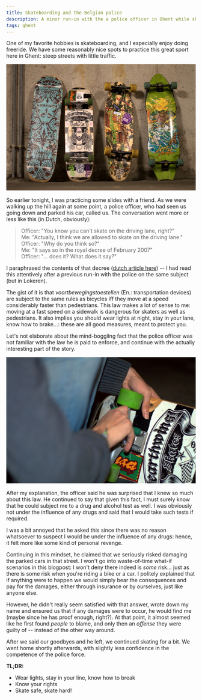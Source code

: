 ```yaml
---
title: Skateboarding and the Belgian police
description: A minor run-in with the a police officer in Ghent while skating
tags: ghent
---
```


One of my favorite hobbies is skateboarding, and I especially enjoy doing
freeride. We have some reasonably nice spots to practice this great sport here
in Ghent: steep streets with little traffic.

![Gear](/images/2012-12-19-gear.jpg)

So earlier tonight, I was practicing some slides with a friend. As we were
walking up the hill again at some point, a police officer, who had seen us going
down and parked his car, called us. The conversation went more or less like this
(in Dutch, obviously):

> Officer: "You know you can't skate on the driving lane, right?"  
> Me: "Actually, I think we are allowed to skate on the driving lane."  
> Officer: "Why do you think so?"  
> Me: "It says so in the royal decree of February 2007"  
> Officer: "... does it? What does it say?"  

I paraphrased the contents of that decree ([dutch article here]) -- I had read
this attentively after a previous run-in with the police on the same subject
(but in Lokeren).

[dutch article here]: http://www.wegcode.be/actueel/recente-wijzigingen/1260-voortbewegingstoestellen

The gist of it is that *voortbewegingstoestellen* (En.: transportation devices)
are subject to the same rules as bicycles iff they move at a speed considerably
faster than pedestrians. This law makes a lot of sense to me: moving at a fast
speed on a sidewalk is dangerous for skaters as well as pedestrians. It also
implies you should wear lights at night, stay in your lane, know how to
brake...: these are all good measures, meant to protect you.

Let's not elaborate about the mind-boggling fact that the police officer was not
familiar with the law he is paid to enforce, and continue with the actually
interesting part of the story.

![Gear](/images/2012-12-19-maintenance.jpg)

After my explanation, the officer said he was surprised that I knew so much about
this law. He continued to say that given this fact, I must surely know that he
could subject me to a drug and alcohol test as well. I was obviously not under
the influence of any drugs and said that I would take such tests if required.

I was a bit annoyed that he asked this since there was no reason whatsoever to
suspect I would be under the influence of any drugs: hence, it felt more like
some kind of personal revenge.

Continuing in this mindset, he claimed that we seriously risked damaging the
parked cars in that street. I won't go into waste-of-time what-if scenarios in
this blogpost: I won't deny there indeed is *some* risk... just as there is some
risk when you're riding a bike or a car. I politely explained that if anything
were to happen we would simply bear the consequences and pay for the damages,
either through insurance or by ourselves, just like anyone else.

However, he didn't really seem satisfied with that answer, wrote down my name
and ensured us that if any damages were to occur, he would find me (maybe since
he has proof enough, right?). At that point, it almost seemed like he first
found *people* to blame, and only then an *offense* they were guilty of --
instead of the other way around.

After we said our goodbyes and he left, we continued skating for a bit. We went
home shortly afterwards, with slightly less confidence in the competence of the
police force.

**TL;DR:**

- Wear lights, stay in your line, know how to break
- Know your rights
- Skate safe, skate hard!
